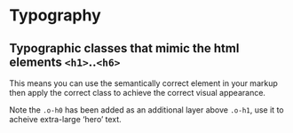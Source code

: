 # Typography

## Typographic classes that mimic the html elements `<h1>`..`<h6>`

This means you can use the semantically correct element in your markup then apply the correct class to achieve the correct visual appearance.

Note the `.o-h0` has been added as an additional layer above `.o-h1`, use it to acheive extra-large ‘hero’ text.
